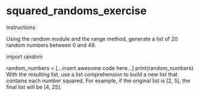 # squared_randoms_exercise

Instructions

Using the random module and the range method, generate a list of 20 random numbers between 0 and 49.

import random

random_numbers = [...insert awesome code here...]
print(random_numbers)
With the resulting list, use a list comprehension to build a new list that contains each number squared. For example, if the original list is [2, 5], the final list will be [4, 25].
